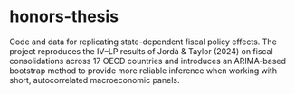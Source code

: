 # honors-thesis
Code and data for replicating state-dependent fiscal policy effects. The project reproduces the IV–LP results of Jordà &amp; Taylor (2024) on fiscal consolidations across 17 OECD countries and introduces an ARIMA-based bootstrap method to provide more reliable inference when working with short, autocorrelated macroeconomic panels.
